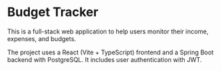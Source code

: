 # Budget Tracker

This is a full-stack web application to help users monitor their income, expenses, and budgets. 

The project uses a React (Vite + TypeScript) frontend and a Spring Boot backend with PostgreSQL. It includes user authentication with JWT.
